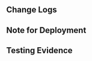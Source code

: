 ## Change Logs

<!-- #GitlabIssueNumber / Issue Link / Describe what have changed  -->

## Note for Deployment

<!--
- Tell to DevOps what should he do to deploy this change
- example:
  - Please run migration when deploy this
  - Please upload these files into folder xxx
  - Please create folder `xxx` and give permission `777`
  - Please run this SQL after deploy ```sql INSERT INTO xxx (...) ```
  - etc...
-->

## Testing Evidence

<!-- Attach Screenshot / Link / Test Report -->
